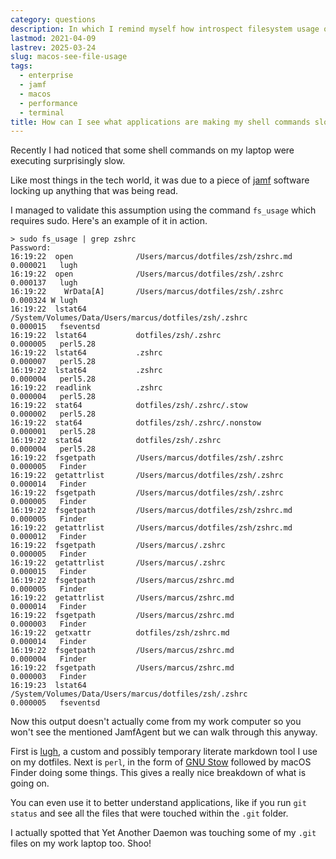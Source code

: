 ```yaml
---
category: questions
description: In which I remind myself how introspect filesystem usage on macOS
lastmod: 2021-04-09
lastrev: 2025-03-24
slug: macos-see-file-usage
tags:
  - enterprise
  - jamf
  - macos
  - performance
  - terminal
title: How can I see what applications are making my shell commands slow?
---
```

Recently I had noticed that some shell commands on my laptop were executing surprisingly slow.

Like most things in the tech world, it was due to a piece of [jamf](https://www.jamf.com) software locking up anything that was being read.

I managed to validate this assumption using the command `fs_usage` which requires sudo. Here's an example of it in action.

```shell
> sudo fs_usage | grep zshrc
Password:
16:19:22  open              /Users/marcus/dotfiles/zsh/zshrc.md                                              0.000021   lugh
16:19:22  open              /Users/marcus/dotfiles/zsh/.zshrc                                                0.000137   lugh
16:19:22    WrData[A]       /Users/marcus/dotfiles/zsh/.zshrc                                                0.000324 W lugh
16:19:22  lstat64           /System/Volumes/Data/Users/marcus/dotfiles/zsh/.zshrc                            0.000015   fseventsd
16:19:22  lstat64           dotfiles/zsh/.zshrc                                                              0.000005   perl5.28
16:19:22  lstat64           .zshrc                                                                           0.000007   perl5.28
16:19:22  lstat64           .zshrc                                                                           0.000004   perl5.28
16:19:22  readlink          .zshrc                                                                           0.000004   perl5.28
16:19:22  stat64            dotfiles/zsh/.zshrc/.stow                                                        0.000002   perl5.28
16:19:22  stat64            dotfiles/zsh/.zshrc/.nonstow                                                     0.000001   perl5.28
16:19:22  stat64            dotfiles/zsh/.zshrc                                                              0.000004   perl5.28
16:19:22  fsgetpath         /Users/marcus/dotfiles/zsh/.zshrc                                                0.000005   Finder
16:19:22  getattrlist       /Users/marcus/dotfiles/zsh/.zshrc                                                0.000014   Finder
16:19:22  fsgetpath         /Users/marcus/dotfiles/zsh/.zshrc                                                0.000005   Finder
16:19:22  fsgetpath         /Users/marcus/dotfiles/zsh/zshrc.md                                              0.000005   Finder
16:19:22  getattrlist       /Users/marcus/dotfiles/zsh/zshrc.md                                              0.000012   Finder
16:19:22  fsgetpath         /Users/marcus/.zshrc                                                             0.000005   Finder
16:19:22  getattrlist       /Users/marcus/.zshrc                                                             0.000015   Finder
16:19:22  fsgetpath         /Users/marcus/zshrc.md                                                           0.000005   Finder
16:19:22  getattrlist       /Users/marcus/zshrc.md                                                           0.000014   Finder
16:19:22  fsgetpath         /Users/marcus/zshrc.md                                                           0.000003   Finder
16:19:22  getxattr          dotfiles/zsh/zshrc.md                                                            0.000014   Finder
16:19:22  fsgetpath         /Users/marcus/zshrc.md                                                           0.000004   Finder
16:19:22  fsgetpath         /Users/marcus/zshrc.md                                                           0.000003   Finder
16:19:23  lstat64           /System/Volumes/Data/Users/marcus/dotfiles/zsh/.zshrc                            0.000005   fseventsd
```

Now this output doesn't actually come from my work computer so you won't see the mentioned JamfAgent but we can walk through this anyway.

First is [lugh](https://github.com/marcus-crane/lugh), a custom and possibly temporary literate markdown tool I use on my dotfiles. Next is `perl`, in the form of [GNU Stow](https://www.gnu.org/software/stow/) followed by macOS Finder doing some things. This gives a really nice breakdown of what is going on.

You can even use it to better understand applications, like if you run `git status` and see all the files that were touched within the `.git` folder.

I actually spotted that Yet Another Daemon was touching some of my `.git` files on my work laptop too. Shoo!

